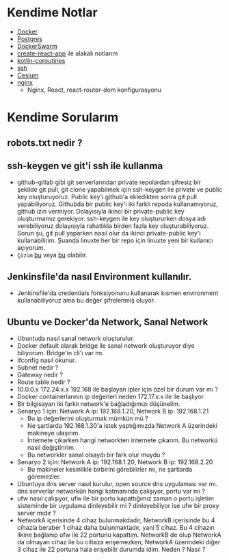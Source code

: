 # Kendime Notlar
- [Docker](./docker/Docker.md)
- [Postgres](./postgres/README.md)
- [DockerSwarm](./docker/DockerSwarm.md)
- [create-react-app](./create-react-app.md) ile alakalı notlarım
- [kotlin-coroutines](./kotlin-coroutines.md)
- [ssh](./ssh.md)
- [Cesium](./Cesium.md)
- [nginx](./nginx.md)
    - Nginx, React, react-router-dom konfigurasyonu


# Kendime Sorularım
## robots.txt nedir ?

## ssh-keygen ve git'i ssh ile kullanma
- github-gitlab gibi git serverlarından private repolardan şifresiz bir şekilde git pull, git clone yapabilmek için ssh-keygen ile private ve public key oluşturuyoruz. Public key'i github'a ekledikten sonra git pull yapabiliyoruz. Githubda bir public key'i iki farklı repoda kullanamıyoruz, github izin vermiyor. Dolayısıyla ikinci bir private-public key oluşturmamız gerekiyor. ssh-keygen ile key oluştururken dosya adı verebiliyoruz dolayısıyla rahatlıkla birden fazla key oluşturabiliyoruz.
Sorun şu, git pull yaparken nasıl olur da ikinci private-public key'i kullanabilirim. Şuanda linuxte her bir repo için linuxte yeni bir kullanıcı açıyorum.
- `Çözüm` [bu](https://ma.ttias.be/specify-a-specific-ssh-private-key-for-git-pull-git-clone/) veya [bu](https://stackoverflow.com/a/4565746/7975831)  olabilir.

## Jenkinsfile'da nasıl Environment kullanılır.
- Jenkinsfile'da credentials fonksiyonunu kullanarak kısmen environment kullanabiliyoruz ama bu değer şifrelenmiş oluyor.


## Ubuntu ve Docker'da Network, Sanal Network
- Ubuntuda nasıl sanal network oluşturulur.
- Docker default olarak bridge ile sanal network oluşturuyor diye biliyorum. Bridge'in cli'ı var mı.
- ifconfig nasıl okunur.
- Subnet nedir ?
- Gateway nedir ?
- Route table nedir ?
- 10.0.0.x 172.24.x.x 192.168 ile başlayan ipler için özel bir durum var mı ?
- Docker containerlarının ip değerleri neden 172.17.x.x ile ile başlıyor.
- Bir bilgisayarı iki farklı network'e bağladığımızı düşünelim.
- Senaryo 1 için: Network A ip: 192.168.1.20, Network B ip: 192.168.1.21
    - Bu ip değerlerini oluşturmak mümkün mü ?
    - Ne şartlarda 192.168.1.30'a istek yaptığımızda Network A üzerindeki makineye ulaşırım.
    - İnternete çıkarken hangi networkten internete çıkarım. Bu networkü nasıl değiştiririm.
    - Bu networkler sanal olsaydı bir fark olur muydu ? 
- Senaryo 2 için: Network A ip: 192.168.1.20, Network B ip: 192.168.2.20
    - Bu makineler kesinlikle birbirini görebilirler mi, ne şartlarda göremezler.
- Ubuntuya dns server nasıl kurulur, open source dns uygulaması var mı. dns serverlar networkün hangi katmanında çalışıyor, portu var mı ?
- ufw nasıl çalışıyor, ufw ile bir portu kapattığımız zaman o portu işletim sisteminde bir uygulama dinleyebilir mi ? dinleyebiliyor ise ufw bir proxy server mıdır ?
- NetworkA içerisinde 4 cihaz bulunmakdadır, NetworkB içerisinde bu 4 cihazla beraber 1 cihaz daha bulunmaktadır, yani 5 cihaz. Bu 4 cihazın ilkine bağlanıp ufw ile 22 portunu kapattım. NetworkB de olup NetworkA da olmayan cihaz ile bu cihaza erişemezken, NetworkA üzerindeki diğer 3 cihaz ile 22 portuna hala erişebilir durumda idim. Neden ? Nasıl ?
